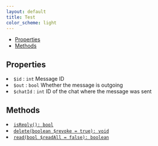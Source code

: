 ```yaml
---
layout: default
title: Test
color_scheme: light
---
```

- [Properties](#Properties)
- [Methods](#Methods)

## Properties
  <li> <code>$id</code> : <code>int</code> Message ID</li>
  <li> <code>$out</code> : <code>bool</code> Whether the message is outgoing</li>
  <li> <code>$chatId</code> : <code>int</code> ID of the chat where the message was sent</li>

## Methods
<li> <a href="#felan"><code>isReply(): bool</code></a></li>
<li> <a href="#felan"><code>delete(boolean $revoke = true): void</code></a></li>
<li> <a href="#felan"><code>read(bool $readAll = false): boolean</code></a></li>
